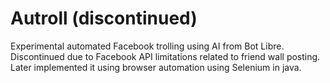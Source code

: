 # Autroll (discontinued)
Experimental automated Facebook trolling using AI from Bot Libre. <br>
Discontinued due to Facebook API limitations related to friend wall posting. <br>
Later implemented it using browser automation using Selenium in java.